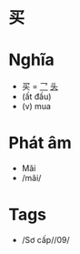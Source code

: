 # 买

# Nghĩa
* 买 = [乛](乛.md) [头](头.md)
* (ất đầu)
* (v) mua

# Phát âm
* Mǎi
*  /mãi/

# Tags
* /Sơ cấp//09/

